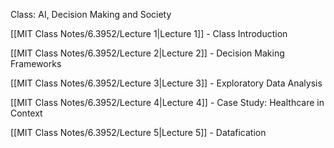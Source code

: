 Class: AI, Decision Making and Society

[[MIT Class Notes/6.3952/Lecture 1|Lecture 1]] - Class Introduction

[[MIT Class Notes/6.3952/Lecture 2|Lecture 2]] - Decision Making Frameworks

[[MIT Class Notes/6.3952/Lecture 3|Lecture 3]] - Exploratory Data Analysis

[[MIT Class Notes/6.3952/Lecture 4|Lecture 4]] - Case Study: Healthcare in Context

[[MIT Class Notes/6.3952/Lecture 5|Lecture 5]] - Datafication

